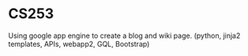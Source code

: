 CS253
=====

Using google app engine to create a blog and wiki page. (python, jinja2 templates, APIs, webapp2, GQL, Bootstrap)

